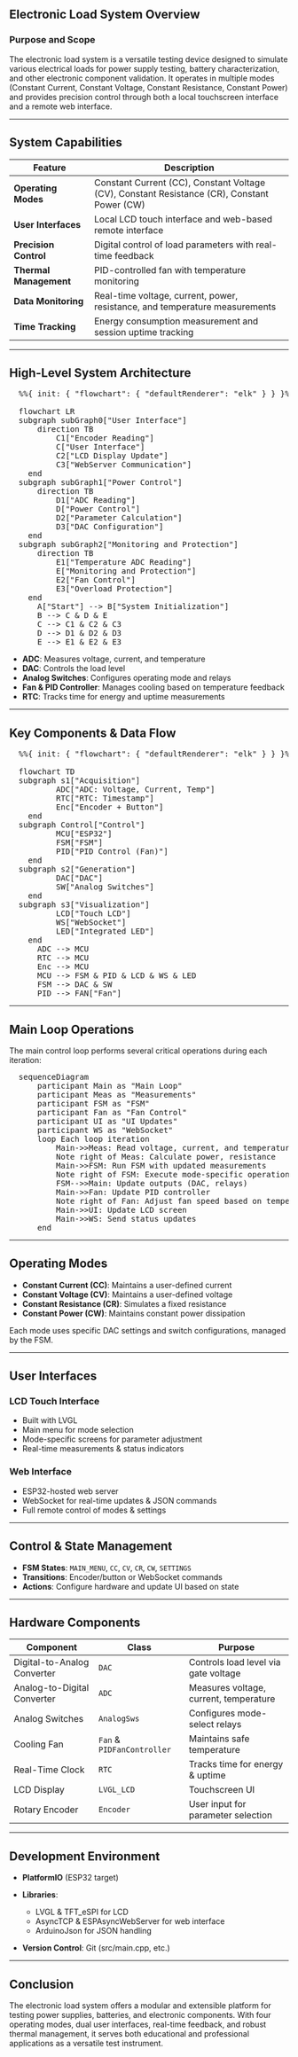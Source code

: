 <script type="module">
  import mermaid from "https://cdn.jsdelivr.net/npm/mermaid@latest/dist/mermaid.esm.min.mjs"
  import elkLayouts from "https://cdn.jsdelivr.net/npm/@mermaid-js/layout-elk@latest/dist/mermaid-layout-elk.esm.min.mjs"

  // register ELK
  mermaid.registerLayoutLoaders(elkLayouts)

  // then render the diagrams as usual
  mermaid.initialize({
    startOnLoad: true,
    theme: "default",
  })
</script>

## Electronic Load System Overview

### Purpose and Scope

The electronic load system is a versatile testing device designed to simulate various electrical loads for power supply testing, battery characterization, and other electronic component validation. It operates in multiple modes (Constant Current, Constant Voltage, Constant Resistance, Constant Power) and provides precision control through both a local touchscreen interface and a remote web interface.

---

## System Capabilities

| Feature                | Description                                                                                 |
| ---------------------- | ------------------------------------------------------------------------------------------- |
| **Operating Modes**    | Constant Current (CC), Constant Voltage (CV), Constant Resistance (CR), Constant Power (CW) |
| **User Interfaces**    | Local LCD touch interface and web-based remote interface                                    |
| **Precision Control**  | Digital control of load parameters with real-time feedback                                  |
| **Thermal Management** | PID-controlled fan with temperature monitoring                                              |
| **Data Monitoring**    | Real-time voltage, current, power, resistance, and temperature measurements                 |
| **Time Tracking**      | Energy consumption measurement and session uptime tracking                                  |

---

## High-Level System Architecture

<pre class="mermaid">
  %%{ init: { "flowchart": { "defaultRenderer": "elk" } } }%%

  flowchart LR
  subgraph subGraph0["User Interface"]
      direction TB
          C1["Encoder Reading"]
          C["User Interface"]
          C2["LCD Display Update"]
          C3["WebServer Communication"]
    end
  subgraph subGraph1["Power Control"]
      direction TB
          D1["ADC Reading"]
          D["Power Control"]
          D2["Parameter Calculation"]
          D3["DAC Configuration"]
    end
  subgraph subGraph2["Monitoring and Protection"]
      direction TB
          E1["Temperature ADC Reading"]
          E["Monitoring and Protection"]
          E2["Fan Control"]
          E3["Overload Protection"]
    end
      A["Start"] --> B["System Initialization"]
      B --> C & D & E
      C --> C1 & C2 & C3
      D --> D1 & D2 & D3
      E --> E1 & E2 & E3
</pre>

* **ADC**: Measures voltage, current, and temperature
* **DAC**: Controls the load level
* **Analog Switches**: Configures operating mode and relays
* **Fan & PID Controller**: Manages cooling based on temperature feedback
* **RTC**: Tracks time for energy and uptime measurements

---

## Key Components & Data Flow

<pre class="mermaid">
  %%{ init: { "flowchart": { "defaultRenderer": "elk" } } }%%
  
  flowchart TD
  subgraph s1["Acquisition"]
          ADC["ADC: Voltage, Current, Temp"]
          RTC["RTC: Timestamp"]
          Enc["Encoder + Button"]
    end
  subgraph Control["Control"]
          MCU["ESP32"]
          FSM["FSM"]
          PID["PID Control (Fan)"]
    end
  subgraph s2["Generation"]
          DAC["DAC"]
          SW["Analog Switches"]
    end
  subgraph s3["Visualization"]
          LCD["Touch LCD"]
          WS["WebSocket"]
          LED["Integrated LED"]
    end
      ADC --> MCU
      RTC --> MCU
      Enc --> MCU
      MCU --> FSM & PID & LCD & WS & LED
      FSM --> DAC & SW
      PID --> FAN["Fan"]
</pre>

---

## Main Loop Operations

The main control loop performs several critical operations during each iteration:

<pre class="mermaid">
  sequenceDiagram
      participant Main as "Main Loop"
      participant Meas as "Measurements"
      participant FSM as "FSM"
      participant Fan as "Fan Control"
      participant UI as "UI Updates"
      participant WS as "WebSocket"
      loop Each loop iteration
          Main->>Meas: Read voltage, current, and temperature
          Note right of Meas: Calculate power, resistance
          Main->>FSM: Run FSM with updated measurements
          Note right of FSM: Execute mode-specific operations
          FSM-->>Main: Update outputs (DAC, relays)
          Main->>Fan: Update PID controller
          Note right of Fan: Adjust fan speed based on temperature
          Main->>UI: Update LCD screen
          Main->>WS: Send status updates
      end
</pre>

---

## Operating Modes

* **Constant Current (CC)**: Maintains a user-defined current
* **Constant Voltage (CV)**: Maintains a user-defined voltage
* **Constant Resistance (CR)**: Simulates a fixed resistance
* **Constant Power (CW)**: Maintains constant power dissipation

Each mode uses specific DAC settings and switch configurations, managed by the FSM.

---

## User Interfaces

### LCD Touch Interface

* Built with LVGL
* Main menu for mode selection
* Mode-specific screens for parameter adjustment
* Real-time measurements & status indicators

### Web Interface

* ESP32-hosted web server
* WebSocket for real-time updates & JSON commands
* Full remote control of modes & settings

---

## Control & State Management

* **FSM States**: `MAIN_MENU`, `CC`, `CV`, `CR`, `CW`, `SETTINGS`
* **Transitions**: Encoder/button or WebSocket commands
* **Actions**: Configure hardware and update UI based on state

---

## Hardware Components

| Component                   | Class                      | Purpose                                |
| --------------------------- | -------------------------- | -------------------------------------- |
| Digital-to-Analog Converter | `DAC`                      | Controls load level via gate voltage   |
| Analog-to-Digital Converter | `ADC`                      | Measures voltage, current, temperature |
| Analog Switches             | `AnalogSws`                | Configures mode-select relays          |
| Cooling Fan                 | `Fan` & `PIDFanController` | Maintains safe temperature             |
| Real-Time Clock             | `RTC`                      | Tracks time for energy & uptime        |
| LCD Display                 | `LVGL_LCD`                 | Touchscreen UI                         |
| Rotary Encoder              | `Encoder`                  | User input for parameter selection     |

---

## Development Environment

* **PlatformIO** (ESP32 target)
* **Libraries**:

  * LVGL & TFT\_eSPI for LCD
  * AsyncTCP & ESPAsyncWebServer for web interface
  * ArduinoJson for JSON handling
* **Version Control**: Git (src/main.cpp, etc.)

---

## Conclusion

The electronic load system offers a modular and extensible platform for testing power supplies, batteries, and electronic components. With four operating modes, dual user interfaces, real-time feedback, and robust thermal management, it serves both educational and professional applications as a versatile test instrument.
